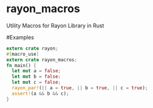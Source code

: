 # rayon_macros
Utility Macros for Rayon Library in Rust

#Examples
```rust
extern crate rayon;
#[macro_use]
extern crate rayon_macros;
fn main() {
  let mut a = false;
  let mut b = false;
  let mut c = false;
  rayon_par!(|| a = true, || b = true, || c = true);
  assert!(a && b && c);
}
```
